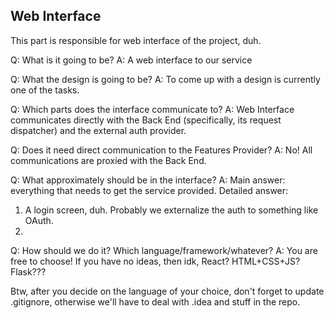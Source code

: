 ## Web Interface

This part is responsible for web interface of the project, duh.

Q: What is it going to be?
A: A web interface to our service

Q: What the design is going to be?
A: To come up with a design is currently one of the tasks.

Q: Which parts does the interface communicate to?
A: Web Interface communicates directly with the Back End (specifically, its request dispatcher) and the external auth provider.

Q: Does it need direct communication to the Features Provider?
A: No! All communications are proxied with the Back End.

Q: What approximately should be in the interface?
A: Main answer: everything that needs to get the service provided. Detailed answer:
1. A login screen, duh. Probably we externalize the auth to something like OAuth.
2. <TBA>

Q: How should we do it? Which language/framework/whatever?
A: You are free to choose! If you have no ideas, then idk, React? HTML+CSS+JS? Flask???

Btw, after you decide on the language of your choice, don't forget to update .gitignore, otherwise we'll have to deal with .idea and stuff in the repo.
